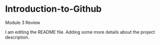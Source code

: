 # Introduction-to-Github
Module 3 Review

I am editing the README file. Adding some more details about the project description.
